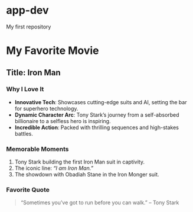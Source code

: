 # app-dev
My first repository
# My Favorite Movie

## Title: Iron Man

### Why I Love It
- **Innovative Tech**: Showcases cutting-edge suits and AI, setting the bar for superhero technology.
- **Dynamic Character Arc**: Tony Stark’s journey from a self-absorbed billionaire to a selfless hero is inspiring.
- **Incredible Action**: Packed with thrilling sequences and high-stakes battles.

### Memorable Moments
1. Tony Stark building the first Iron Man suit in captivity.
2. The iconic line: *“I am Iron Man.”*
3. The showdown with Obadiah Stane in the Iron Monger suit.

### Favorite Quote
> “Sometimes you’ve got to run before you can walk.” – Tony Stark
